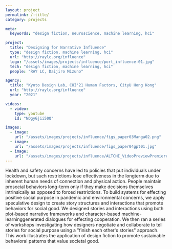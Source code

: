 ```yaml
---
layout: project
permalink: /:title/
category: projects

meta:
  keywords: "design fiction, neuroscience, machine learning, hci"

project:
  title: "Designing for Narrative Influence"
  type: "design fiction, machine learning, hci"
  url: "http://raylc.org/influence"
  logo: "/assets/images/projects/influence/port_influence-01.jpg"
  tech: "design fiction, machine learning, hci"
  people: "RAY LC, Daijiro Mizuno"

agency:
  title: "Kyoto Design Lab, CHI'21 Human Factors, CityU Hong Kong"
  url: "http://raylc.org/influence"
  year: "2021"

videos:
  - video:
    type: youtube
    id: "NDgyGjii50Q"

images:
  - image:
    url: "/assets/images/projects/influence/figs_paper03Manga02.png"
  - image:
    url: "/assets/images/projects/influence/figs_paper04gpt01.jpg"
  - image:
    url: "/assets/images/projects/influence/ALTCHI_VideoPreviewPremiere.gif"
---
```

<p>Health and safety concerns have led to policies that put individuals under lockdown, but such restrictions lose effectiveness in the longterm due to inherent human needs of connection and physical action. People maintain prosocial behaviors long-term only if they make decisions themselves intrinsically as opposed to forced restrictions. To build systems for effecting positive social purpose in pandemic and environmental concerns, we apply speculative design to create story structures and interactions that promote behaviors for social good. We designed stories and interactions using both plot-based narrative frameworks and character-based machine-learninggenerated dialogues for effecting cooperation. We then ran a series of workshops investigating how designers negotiate and collaborate to tell stories for social purpose using a "finish each other's stories" approach. This work illustrates the application of design fiction to promote sustainable behavioral patterns that value societal good.</p>
